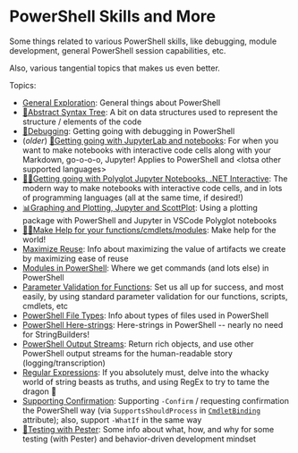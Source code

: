 # PowerShell Skills and More
Some things related to various PowerShell skills, like debugging, module development, general PowerShell session capabilities, etc.

Also, various tangential topics that makes us even better.

Topics:
- [General Exploration](docs/GeneralExploration.ipynb): General things about PowerShell
- [🌳Abstract Syntax Tree](docs/AbstractSyntaxTrees.md): A bit on data structures used to represent the structure / elements of the code
- [🐛Debugging](docs/Debugging.md): Getting going with debugging in PowerShell
- (_older_) [👴Getting going with JupyterLab and notebooks](docs/JupyterLabAndNotebooks-GettingStarted.ipynb):  For when you want to make notebooks with interactive code cells along with your Markdown, go-o-o-o, Jupyter! Applies to PowerShell and \<lotsa other supported languages>
- [👩‍💻Getting going with Polyglot Jupyter Notebooks, .NET Interactive](docs/JupyterAndPolyglotNotebooks-GettingStarted.ipynb):  The modern way to make notebooks with interactive code cells, and in lots of programming languages (all at the same time, if desired!)
- [📊Graphing and Plotting, Jupyter and ScottPlot](docs/PlottingWithScottPlot.ipynb): Using a plotting package with PowerShell and Jupyter in VSCode Polyglot notebooks
- [🙋‍♀️Make Help for your functions/cmdlets/modules](docs/MakePowerShellHelp.md): Make help for the world!
- [Maximize Reuse](docs/MaximizeReuse.ipynb): Info about maximizing the value of artifacts we create by maximizing ease of reuse
- [Modules in PowerShell](docs/PowerShellModules.md): Where we get commands (and lots else) in PowerShell
- [Parameter Validation for Functions](docs/FunctionParameterInputValidation.ipynb): Set us all up for success, and most easily, by using standard parameter validation for our functions, scripts, cmdlets, etc
- [PowerShell File Types](docs/PowerShellFileTypes.md): Info about types of files used in PowerShell
- [PowerShell Here-strings](./docs/Here-Strings.md): Here-strings in PowerShell -- nearly no need for StringBuilders!
- [PowerShell Output Streams](docs/PowerShellOutputStreamsAndTranscription.ipynb): Return rich objects, and use other PowerShell output streams for the human-readable story (logging/transcription)
- [Regular Expressions](docs/RegularExpressions.ipynb): If you absolutely must, delve into the whacky world of string beasts as truths, and using RegEx to try to tame the dragon 🐲
- [Supporting Confirmation](docs/SupportingShouldProcess.ipynb): Supporting `-Confirm` / requesting confirmation the PowerShell way (via `SupportsShouldProcess` in [`CmdletBinding`](https://docs.microsoft.com/en-us/powershell/module/microsoft.powershell.core/about/about_functions_cmdletbindingattribute) attribute); also, support `-WhatIf` in the same way
- [🧪Testing with Pester](docs/TestingWithPester.ipynb): Some info about what, how, and why for some testing (with Pester) and behavior-driven development mindset